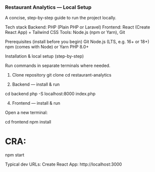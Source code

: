 ### Restaurant Analytics — Local Setup

A concise, step-by-step guide to run the project locally.

Tech stack
Backend: PHP (Plain PHP or Laravel)
Frontend: React (Create React App) + Tailwind CSS
Tools: Node.js (npm or Yarn), Git

Prerequisites (install before you begin)
Git
Node.js (LTS, e.g. 16+ or 18+)
npm (comes with Node) or Yarn
PHP 8.0+


Installation & local setup (step-by-step)

Run commands in separate terminals where needed.

1) Clone repository
git clone <your-repo-url>
cd restaurant-analytics

3) Backend — install & run

cd backend
php -S localhost:8000 index.php

4) Frontend — install & run

Open a new terminal:

cd frontend
npm install
# CRA:
npm start

Typical dev URLs:
Create React App: http://localhost:3000
